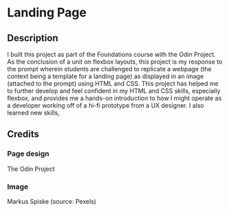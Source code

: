 # Landing Page

## Description

I built this project as part of the Foundations course with the Odin Project. As the conclusion of a unit on flexbox layouts, this project is my response to the prompt wherein students are challenged to replicate a webpage (the context being a template for a landing page) as displayed in an image (attached to the prompt) using HTML and CSS. This project has helped me to further develop and feel confident in my HTML and CSS skills, especially flexbox, and provides me a hands-on introduction to how I might operate as a developer working off of a hi-fi prototype from a UX designer. I also learned new skills, 

## Credits

### Page design
The Odin Project

### Image
Markus Spiske (source: Pexels)